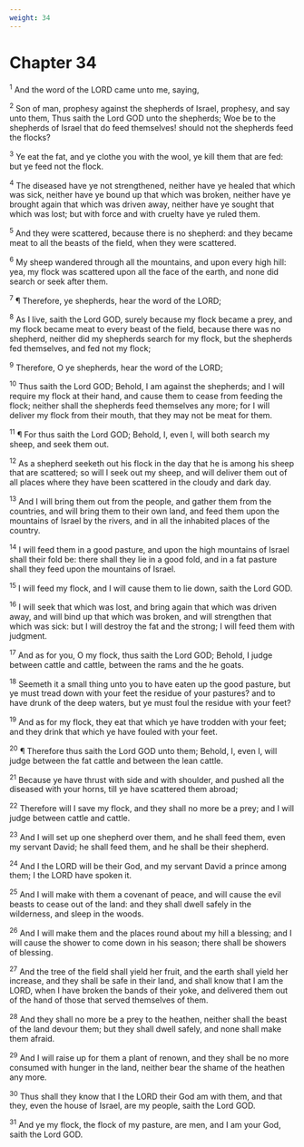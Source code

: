 ```yaml
---
weight: 34
---
```


# Chapter 34

<sup>1</sup> And the word of the LORD came unto me, saying, 

<sup>2</sup> Son of man, prophesy against the shepherds of Israel, prophesy, and say unto them, Thus saith the Lord GOD unto the shepherds; Woe be to the shepherds of Israel that do feed themselves! should not the shepherds feed the flocks? 

<sup>3</sup> Ye eat the fat, and ye clothe you with the wool, ye kill them that are fed: but ye feed not the flock. 

<sup>4</sup> The diseased have ye not strengthened, neither have ye healed that which was sick, neither have ye bound up that which was broken, neither have ye brought again that which was driven away, neither have ye sought that which was lost; but with force and with cruelty have ye ruled them. 

<sup>5</sup> And they were scattered, because there is no shepherd: and they became meat to all the beasts of the field, when they were scattered. 

<sup>6</sup> My sheep wandered through all the mountains, and upon every high hill: yea, my flock was scattered upon all the face of the earth, and none did search or seek after them. 

<sup>7</sup> ¶ Therefore, ye shepherds, hear the word of the LORD; 

<sup>8</sup> As I live, saith the Lord GOD, surely because my flock became a prey, and my flock became meat to every beast of the field, because there was no shepherd, neither did my shepherds search for my flock, but the shepherds fed themselves, and fed not my flock; 

<sup>9</sup> Therefore, O ye shepherds, hear the word of the LORD; 

<sup>10</sup> Thus saith the Lord GOD; Behold, I am against the shepherds; and I will require my flock at their hand, and cause them to cease from feeding the flock; neither shall the shepherds feed themselves any more; for I will deliver my flock from their mouth, that they may not be meat for them. 

<sup>11</sup> ¶ For thus saith the Lord GOD; Behold, I, even I, will both search my sheep, and seek them out. 

<sup>12</sup> As a shepherd seeketh out his flock in the day that he is among his sheep that are scattered; so will I seek out my sheep, and will deliver them out of all places where they have been scattered in the cloudy and dark day. 

<sup>13</sup> And I will bring them out from the people, and gather them from the countries, and will bring them to their own land, and feed them upon the mountains of Israel by the rivers, and in all the inhabited places of the country. 

<sup>14</sup> I will feed them in a good pasture, and upon the high mountains of Israel shall their fold be: there shall they lie in a good fold, and in a fat pasture shall they feed upon the mountains of Israel. 

<sup>15</sup> I will feed my flock, and I will cause them to lie down, saith the Lord GOD. 

<sup>16</sup> I will seek that which was lost, and bring again that which was driven away, and will bind up that which was broken, and will strengthen that which was sick: but I will destroy the fat and the strong; I will feed them with judgment. 

<sup>17</sup> And as for you, O my flock, thus saith the Lord GOD; Behold, I judge between cattle and cattle, between the rams and the he goats. 

<sup>18</sup> Seemeth it a small thing unto you to have eaten up the good pasture, but ye must tread down with your feet the residue of your pastures? and to have drunk of the deep waters, but ye must foul the residue with your feet? 

<sup>19</sup> And as for my flock, they eat that which ye have trodden with your feet; and they drink that which ye have fouled with your feet. 

<sup>20</sup> ¶ Therefore thus saith the Lord GOD unto them; Behold, I, even I, will judge between the fat cattle and between the lean cattle. 

<sup>21</sup> Because ye have thrust with side and with shoulder, and pushed all the diseased with your horns, till ye have scattered them abroad; 

<sup>22</sup> Therefore will I save my flock, and they shall no more be a prey; and I will judge between cattle and cattle. 

<sup>23</sup> And I will set up one shepherd over them, and he shall feed them, even my servant David; he shall feed them, and he shall be their shepherd. 

<sup>24</sup> And I the LORD will be their God, and my servant David a prince among them; I the LORD have spoken it. 

<sup>25</sup> And I will make with them a covenant of peace, and will cause the evil beasts to cease out of the land: and they shall dwell safely in the wilderness, and sleep in the woods. 

<sup>26</sup> And I will make them and the places round about my hill a blessing; and I will cause the shower to come down in his season; there shall be showers of blessing. 

<sup>27</sup> And the tree of the field shall yield her fruit, and the earth shall yield her increase, and they shall be safe in their land, and shall know that I am the LORD, when I have broken the bands of their yoke, and delivered them out of the hand of those that served themselves of them. 

<sup>28</sup> And they shall no more be a prey to the heathen, neither shall the beast of the land devour them; but they shall dwell safely, and none shall make them afraid. 

<sup>29</sup> And I will raise up for them a plant of renown, and they shall be no more consumed with hunger in the land, neither bear the shame of the heathen any more. 

<sup>30</sup> Thus shall they know that I the LORD their God am with them, and that they, even the house of Israel, are my people, saith the Lord GOD. 

<sup>31</sup> And ye my flock, the flock of my pasture, are men, and I am your God, saith the Lord GOD. 


